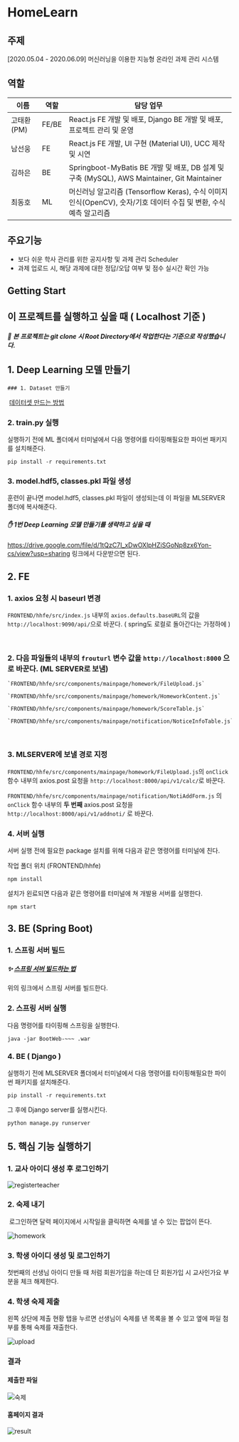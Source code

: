# HomeLearn

## 주제

[2020.05.04 - 2020.06.09] 머신러닝을 이용한 지능형 온라인 과제 관리 시스템



## 역할

| 이름       | 역할  | 담당 업무                                                    |
| ---------- | ----- | ------------------------------------------------------------ |
| 고태환(PM) | FE/BE | React.js FE 개발 및 배포, Django BE 개발 및 배포, 프로젝트 관리 및 운영 |
| 남선웅     | FE    | React.js FE 개발, UI 구현 (Material UI), UCC 제작 및 시연    |
| 김하은     | BE    | Springboot-MyBatis BE 개발 및 배포, DB 설계 및 구축 (MySQL), AWS Maintainer, Git Maintainer |
| 최동호     | ML    | 머신러닝 알고리즘 (Tensorflow Keras), 수식 이미지 인식(OpenCV), 숫자/기호 데이터 수집 및 변환, 수식 예측 알고리즘 |



## 주요기능

* 보다 쉬운 학사 관리를 위한 공지사항 및 과제 관리 Scheduler
* 과제 업로드 시, 해당 과제에 대한 정답/오답 여부 및 점수 실시간 확인 가능





## Getting Start

## 이 프로젝트를 실행하고 싶을 때 ( Localhost 기준 )

##### &#128680; 본 프로젝트는 git clone 시 Root Directory에서 작업한다는 기준으로 작성했습니다.



## 1. Deep Learning 모델 만들기

 	### 1. Dataset 만들기

​	[데이터셋 만드는 방법](./makedataset.md)



 ### 2. train.py 실행

실행하기 전에 ML 폴더에서 터미널에서 다음 명령어를 타이핑해필요한 파이썬 패키지를 설치해준다.

```
pip install -r requirements.txt
```



### 3. model.hdf5, classes.pkl 파일 생성

훈련이 끝나면 model.hdf5, classes.pkl 파일이 생성되는데 이 파일을 MLSERVER 폴더에 복사해준다.



##### &#9995; 1번 Deep Learning 모델 만들기를 생략하고 싶을 때

https://drive.google.com/file/d/1tQzC7I_xDwOXlpHZiSGoNp8zx6Yon-cs/view?usp=sharing
링크에서 다운받으면 된다.


## 2.  FE
### 1. axios 요청 시 baseurl 변경
  `FRONTEND/hhfe/src/index.js` 내부의 `axios.defaults.baseURL`의 값을 `http://localhost:9090/api/`으로 바꾼다. ( spring도 로컬로 돌아간다는 가정하에 )

​    

### 2. 다음 파일들의 내부의 `frouturl` 변수 값을 `http://localhost:8000` 으로 바꾼다. (ML SERVER로 보냄)

    `FRONTEND/hhfe/src/components/mainpage/homework/FileUpload.js`
    
    `FRONTEND/hhfe/src/components/mainpage/homework/HomeworkContent.js`
    
    `FRONTEND/hhfe/src/components/mainpage/homework/ScoreTable.js`
    
    `FRONTEND/hhfe/src/components/mainpage/notification/NoticeInfoTable.js`


​    

### 3. MLSERVER에 보낼 경로 지정
`FRONTEND/hhfe/src/components/mainpage/homework/FileUpload.js`의 `onClick` 함수 내부의 axios.post 요청을 `http://localhost:8000/api/v1/calc/`로 바꾼다.

`FRONTEND/hhfe/src/components/mainpage/notification/NotiAddForm.js` 의 `onClick` 함수 내부의 **두 번째** axios.post 요청을 `http://localhost:8000/api/v1/addnoti/` 로 바꾼다.

   

### 4. 서버 실행

서버 실행 전에 필요한 package 설치를 위해 다음과 같은 명령어를 터미널에 친다. 

작업 폴더 위치 (FRONTEND/hhfe)


```
npm install 
```

설치가 왼료되면 다음과 같은 명령어를 터미널에 쳐 개발용 서버를 실행한다.

```
npm start
```



## 3. BE (Spring Boot)

### 1. 스프링 서버 빌드

##### &#10024; [스프링 서버 빌드하는 법](https://lts0606.tistory.com/237)

위의 링크에서 스프링 서버를 빌드한다.



### 2. 스프링 서버 실행

다음 명령어를 타이핑해 스프링을 실행한다.

```
java -jar BootWeb-~~~ .war
```



### 4. BE ( Django )

실행하기 전에 MLSERVER 폴더에서 터미널에서 다음 명령어를 타이핑해필요한 파이썬 패키지를 설치해준다.

```
pip install -r requirements.txt
```

그 후에 Django server를 실행시킨다.

```
python manage.py runserver
```



## 5. 핵심 기능 실행하기

### 1. 교사 아이디 생성 후 로그인하기

![registerteacher](./img/register.JPG)

### 2.  숙제 내기

​	로그인하면 달력 페이지에서 시작일을 클릭하면 숙제를 낼 수 있는 팝업이 뜬다.

![homework](./img/homework.JPG)

### 3. 학생 아이디 생성 및 로그인하기

첫번째의 선생님 아이디 만들 때 처럼 회원가입을 하는데 단 회원가입 시 교사인가요 부분을 체크 해제한다.



### 4. 학생 숙제 제출

왼쪽 상단에 제출 현황 탭을 누르면 선생님이 숙제를 낸 목록을 볼 수 있고 옆에 파일 첨부를 통해 숙제를 재출한다.

![upload](./img/upload.JPG)



### 결과

#### 제출한 파일

![숙제](./SampleImg/1.JPG)

#### 홈페이지 결과

![result](./img/complete.JPG)

